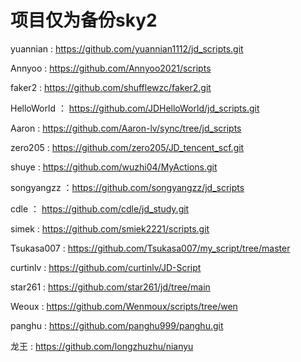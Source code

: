 # 项目仅为备份sky2
 
yuannian : https://github.com/yuannian1112/jd_scripts.git

Annyoo : https://github.com/Annyoo2021/scripts

faker2 : https://github.com/shufflewzc/faker2.git

HelloWorld ： https://github.com/JDHelloWorld/jd_scripts.git

Aaron : https://github.com/Aaron-lv/sync/tree/jd_scripts

zero205 : https://github.com/zero205/JD_tencent_scf.git

shuye : https://github.com/wuzhi04/MyActions.git

songyangzz ：https://github.com/songyangzz/jd_scripts

cdle ： https://github.com/cdle/jd_study.git

simek : https://github.com/smiek2221/scripts.git

Tsukasa007 : https://github.com/Tsukasa007/my_script/tree/master

curtinlv : https://github.com/curtinlv/JD-Script

star261 : https://github.com/star261/jd/tree/main

Weoux : https://github.com/Wenmoux/scripts/tree/wen

panghu : https://github.com/panghu999/panghu.git

龙王 : https://github.com/longzhuzhu/nianyu



